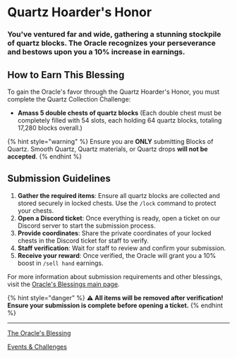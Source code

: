 # Quartz Hoarder's Honor

### You've ventured far and wide, gathering a stunning stockpile of quartz blocks. The Oracle recognizes your perseverance and bestows upon you a 10% increase in earnings.

## How to Earn This Blessing

To gain the Oracle's favor through the Quartz Hoarder's Honor, you must complete the Quartz Collection Challenge:

- **Amass 5 double chests of quartz blocks** (Each double chest must be completely filled with 54 slots, each holding 64 quartz blocks, totaling 17,280 blocks overall.)

{% hint style="warning" %}
Ensure you are **ONLY** submitting Blocks of Quartz. Smooth Quartz, Quartz materials, or Quartz drops **will not be accepted**.
{% endhint %}

## Submission Guidelines

1. **Gather the required items**: Ensure all quartz blocks are collected and stored securely in locked chests. Use the `/lock` command to protect your chests.
2. **Open a Discord ticket**: Once everything is ready, open a ticket on our Discord server to start the submission process.
3. **Provide coordinates**: Share the private coordinates of your locked chests in the Discord ticket for staff to verify.
4. **Staff verification**: Wait for staff to review and confirm your submission.
5. **Receive your reward**: Once verified, the Oracle will grant you a 10% boost in `/sell hand` earnings.

For more information about submission requirements and other blessings, visit the [Oracle's Blessings main page](./README.md).

{% hint style="danger" %}
**⚠️ All items will be removed after verification! Ensure your submission is complete before opening a ticket.**
{% endhint %}

---

[The Oracle's Blessing](./README.md)

[Events & Challenges](../README.md)